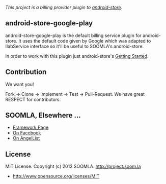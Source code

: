 *This project is a billing provider plugin to [android-store](https://github.com/soomla/android-store).*


## android-store-google-play

android-store-google-play is the default billing service plugin for android-store. It uses the default code given by Google which was adapted to IIabService interface so it'll be useful to SOOMLA's android-store.

In order to work with this plugin just android-store's [Getting Started](https://github.com/soomla/android-store#getting-started).

## Contribution


We want you!

Fork -> Clone -> Implement -> Test -> Pull-Request. We have great RESPECT for contributors.

## SOOMLA, Elsewhere ...


+ [Framework Page](http://project.soom.la/)
+ [On Facebook](https://www.facebook.com/pages/The-SOOMLA-Project/389643294427376)
+ [On AngelList](https://angel.co/the-soomla-project)

## License

MIT License. Copyright (c) 2012 SOOMLA. http://project.soom.la
+ http://www.opensource.org/licenses/MIT


